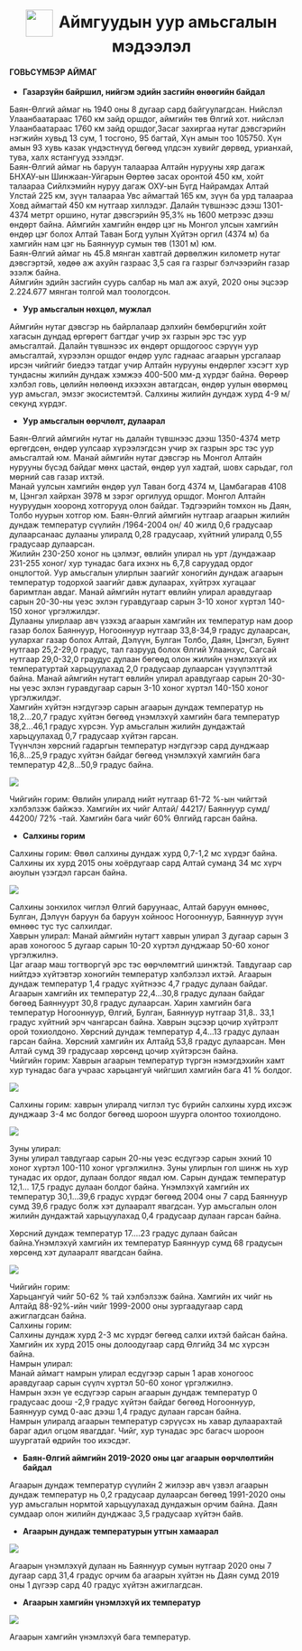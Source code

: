 <h1 align="center"><img src="assets/images/icon_weather.png" style="width: 48px;vertical-align: middle;padding-right: 10px;"/>Аймгуудын уур амьсгалын мэдээлэл</h1>


#### ГОВЬСҮМБЭР АЙМАГ

- **Газарзүйн байршил, нийгэм эдийн засгийн өнөөгийн байдал**

Баян-Өлгий аймаг нь 1940 оны 8 дугаар сард байгуулагдсан. Нийслэл Улаанбаатараас 1760 км  зайд  оршдог, аймгийн төв Өлгий хот. нийслэл Улаанбаатараас 1760 км  зайд  оршдог,Засаг захиргаа нутаг дэвсгэрийн нэгжийн  хувьд 13 сум, 1 тосгоно, 95 багтай, Хүн амын тоо 105750. Хүн амын 93 хувь казак үндэстнүүд бөгөөд үлдсэн хувийг   дөрвөд,  урианхай,   тува,  халх ястангууд эзэлдэг. <br>
Баян-Өлгий аймаг нь баруун талаараа  Алтайн нурууны хяр дагаж БНХАУ-ын Шинжаан-Уйгарын Өөртөө засах оронтой 450 км, хойт талаараа Сийлхэмийн нуруу дагаж ОХУ-ын Бүгд Найрамдах Алтай Улстай 225 км, зүүн талаараа Увс аймагтай 165 км, зүүн ба урд талаараа Ховд аймагтай 450 км нутгаар хиллэдэг. Далайн түвшнээс дээш 1301-4374 метрт оршино, нутаг дэвсгэрийн 95,3% нь 1600 метрээс дээш өндөрт байна. Аймгийн хамгийн өндөр цэг нь Монгол улсын хамгийн өндөр цэг болох Алтай Таван Богд уулын Хүйтэн оргил (4374 м) ба хамгийн нам цэг нь Баяннуур сумын төв (1301 м) юм. <br>
Баян-Өлгий аймаг нь  45.8 мянган хавтгай дөрвөлжин километр нутаг дэвсгэртэй, хөдөө аж ахуйн газраас 3,5 сая га газрыг бэлчээрийн газар эзэлж байна. <br>
Аймгийн эдийн засгийн суурь салбар нь мал аж ахуй, 2020 оны эцсээр 2.224.677 мянган толгой мал тоологдсон. <br>

- **Уур амьсгалын нөхцөл, мужлал**

Аймгийн нутаг дэвсгэр нь байрлалаар дэлхийн бөмбөрцгийн хойт хагасын дундад өргөрөгт багтдаг учир эх газрын эрс тэс уур амьсгалтай. Далайн түвшнээс их өндөрт оршдогоос сэрүүн уур амьсгалтай, хүрээлэн оршдог өндөр уулс гаднаас агаарын урсгалаар ирсэн чийгийг биедээ татдаг учир Алтайн нурууны өндөрлөг хэсэгт хур тундасны жилийн дундаж хэмжээ 400-500 мм-д хүрдэг байна. Өөрөөр хэлбэл говь, цөлийн нөлөөнд ихээхэн автагдсан, өндөр уулын өвөрмөц уур амьсгал, эмзэг экосистемтэй. Салхины жилийн дундаж хурд 4-9 м/секунд хүрдэг.

- **Уур амьсгалын өөрчлөлт, дулаарал**

Баян-Өлгий аймгийн нутаг нь далайн түвшнээс дээш 1350-4374 метр өргөгдсөн, өндөр уулсаар хүрээлэгдсэн учир эх газрын эрс тэс уур амьсгалтай юм. Манай аймгийн нутаг  дэвсгэр нь  Монгол Алтайн нурууны бүсэд байдаг мөнх цастай, өндөр уул хадтай, шовх сарьдаг, гол мөрний сав газар ихтэй. <br>
Манай уулсын хамгийн өндөр уул Таван богд 4374 м, Цамбагарав 4108 м,  Цэнгэл хайрхан 3978 м зэрэг оргилууд оршдог. Монгол  Алтайн нууруудын хооронд хотгорууд олон байдаг. Тэдгээрийн томхон нь Даян, Толбо нуурын хотгор юм. Баян-Өлгий аймгийн нутгаар агаарын жилийн дундаж температур сүүлийн /1964-2004 он/  40 жилд 0,6 градусаар дулаарсанаас дулааны улиралд 0,28 градусаар, хүйтний улиралд 0,55 градусаар дулаарсан.  <br>
Жилийн 230-250 хоног нь цэлмэг, өвлийн улирал нь урт /дундажаар 231-255 хоног/ хур тунадас бага ихэнх нь 6,7,8 саруудад ордог онцлогтой.
Уур амьсгалын улирлын заагийг хоногийн дундаж агаарын температур тодорхой заагийг давж дулаарах, хүйтрэх хугацааг баримтлан авдаг. Манай аймгийн нутагт өвлийн улирал аравдугаар сарын 20-30-ны үеэс эхлэн гуравдугаар сарын 3-10 хоног хүртэл 140-150 хоног үргэлжилдэг. <br>
Дулааны улирлаар авч үзэхэд агаарын хамгийн их температур  нам доор газар болох Баяннуур, Ногооннуур нутгаар 33,8-34,9 градус дулаарсан,  уулархаг газар болох Алтай, Дэлүүн, Булган Толбо,  Даян,  Цэнгэл, Буянт нутгаар  25,2-29,0 градус, тал газрууд болох Өлгий Улаанхус, Сагсай нутгаар  29,0-32,0 граудус дулаан бөгөөд олон жилийн үнэмлэхүй их температуртай харьцуулахад 2,0 градусаар  дулаарсан үзүүлэлттэй байна. Манай аймгийн нутагт өвлийн улирал аравдугаар сарын 20-30-ны үеэс эхлэн гуравдугаар сарын 3-10 хоног хүртэл 140-150 хоног үргэлжилдэг. <br>
Хамгийн хүйтэн нэгдүгээр сарын агаарын дундаж температур нь 18,2...20,7 градус хүйтэн бөгөөд үнэмлэхүй хамгийн бага температур 38,2...46,1 градус  хүрсэн. Уур амьсгалын  жилийн дундажтай харьцуулахад 0,7 градусаар хүйтэн гарсан. <br>
Түүнчлэн хөрсний гадаргын температур  нэгдүгээр сард дунджаар  16,8...25,9 градус хүйтэн байдаг бөгөөд үнэмлэхүй хамгийн бага температур 42,8...50,9 градус байна. <br>

![](../assets/images/BayanUlgii_1.png)

Чийгийн горим: Өвлийн улиралд нийт нутгаар 61-72 %-ын чийгтэй хэлбэлзэж  байжээ. Хамгийн их чийг Алтай/ 44217/ Баяннуур сумд/ 44200/ 72% -тай. Хамгийн бага чийг 60%  Өлгийд гарсан байна. <br>

- **Салхины горим**

Салхины горим: Өвөл салхины дундаж хурд 0,7-1,2 мс хүрдэг байна. Салхины их хурд 2015 оны хоёрдугаар сард Алтай суманд 34 мс хүрч аюулын үзэгдэл гарсан байна. <br>

![](../assets/images/BayanUlgii_2.png)

Салхины зонхилох чиглэл Өлгий  баруунаас, Алтай баруун өмнөөс, Булган, Дэлүүн  баруун ба баруун хойноос Ногооннуур, Баяннуур зүүн өмнөөс  тус тус салхилдаг. <br>
Хаврын улирал: Манай аймгийн нутагт хаврын улирал 3 дугаар сарын 3 арав хоногоос 5 дугаар сарын 10-20 хүртэл дунджаар 50-60 хоног үргэлжилнэ. <br>
Цаг агаар маш тогтворгүй  эрс тэс өөрчлөмтгий шинжтэй. Тавдугаар сар нийтдээ хүйтэвтэр  хоногийн температур хэлбэлзэл ихтэй. Агаарын дундаж температур 1,4 градус хүйтнээс 4,7 градус дулаан байдаг.  Агаарын хамгийн  их температур 22,4...30,8 градус дулаан байдаг бөгөөд Баяннуурт  30,8 градус дулаарсан. Харин хамгийн бага температур Ногооннуур, Өлгий, Булган, Баяннуур нутгаар 31,8.. 33,1 градус хүйтний эрч чангарсан байна. Хаврын эцсээр цочир хүйтрэлт орой тохиолдоно. Хөрсний дундаж температур 4,4...13 градус дулаан гарсан байна. Хөрсний хамгийн их  Алтайд 53,8 градус дулаарсан. Мөн Алтай сумд 39 градусаар хөрсөнд цочир  хүйтэрсэн байна. <br>
Чийгийн горим: Хаврын агаарын температур түргэн нэмэгдэхийн хамт хур тунадас бага учраас харьцангуй чийгшил  хамгийн бага 41 % болдог. <br>

![](../assets/images/BayanUlgii_3.png)

Салхины горим:  хаврын улиралд чиглэл тус бүрийн салхины хурд ихсэж дунджаар 3-4 мс болдог бөгөөд шороон шуурга олонтоо тохиолдоно. <br>

![](../assets/images/BayanUlgii_4.png)

Зуны улирал: <br>
Зуны улирал тавдугаар сарын 20-ны үеэс есдүгээр сарын эхний 10 хоног хүртэл 100-110 хоног үргэлжилнэ. Зуны улирлын гол шинж нь хур тунадас их ордог, дулаан болдог явдал юм. Сарын дундаж температур 12,1... 17,5 градус дулаан болдог байна. Үнэмлэхүй хамгийн их температур 30,1...39,6 градус хүрдэг бөгөөд 2004 оны 7 сард Баяннуур сумд 39,6 градус болж хэт дулааралт явагдсан. Уур амьсгалын олон жилийн дундажтай харьцуулахад 0,4 градусаар дулаан гарсан байна. <br>

Хөрсний дундаж температур 17....23 градус дулаан байсан байна.Үнэмлэхүй хамгийн их температур Баяннуур сумд 68 градусын  хөрсөнд хэт дулааралт явагдсан байна. <br>

![](../assets/images/BayanUlgii_5.png)

Чийгийн горим: <br>
Харьцангуй чийг 50-62 % тай хэлбэлзэж байна. Хамгийн их чийг нь Алтайд 88-92%-ийн чийг 1999-2000 оны зургаадугаар сард ажиглагдсан байна. <br>
Салхины горим: <br>
Салхины дундаж хурд 2-3 мс хүрдэг бөгөөд салхи ихтэй байсан байна. Хамгийн их хурд 2015 оны долоодугаар сард  Өлгийд  34 мс хүрсэн байна. <br>
Намрын улирал: <br>
Манай аймагт намрын улирал есдүгээр сарын 1 арав хоногоос аравдугаар сарын сүүлч хүртэл 50-60 хоног үргэлжилнэ.  <br>
Намрын эхэн үе есдүгээр сарын агаарын дундаж температур 0 градусаас доош  -2,9 градус хүйтэн байдаг бөгөөд Ногооннуур, Баяннуур сумд 0-аас дээш 1,4 градус дулаан гарсан байна. <br>
Намрын улиралд агаарын температур сэрүүсэх нь хавар дулаарахтай бараг адил огцом явагддаг. Чийг, хур тунадас эрс багасч шороон шуургатай өдрийн тоо ихэсдэг. <br>

- **Баян-Өлгий аймгийн 2019-2020 оны цаг агаарын өөрчлөлтийн байдал**

Агаарын дундаж температур сүүлийн 2 жилээр авч үзвэл  агаарын дундаж температур нь 0,2 градусаар дулаарсан бөгөөд 1991-2020 оны уур амьсгалын нормтой харьцуулахад дундажын орчим байна. Даян сумдаар олон жилийн дунджаас 3,5 градусаар хүйтэн байв. <br>

- **Агаарын дундаж температурын утгын хамаарал**

![](../assets/images/BayanUlgii_6.png)

Агаарын үнэмлэхүй дулаан нь Баяннуур сумын нутгаар 2020 оны 7 дугаар сард 31,4 градус орчим ба агаарын хүйтэн нь Даян сумд 2019 оны 1 дүгээр сард 40 градус хүйтэн ажиглагдсан. <br>

- **Агаарын хамгийн үнэмлэхүй их температур**

![](../assets/images/BayanUlgii_7.png)

Агаарын хамгийн үнэмлэхүй бага температур. <br>






